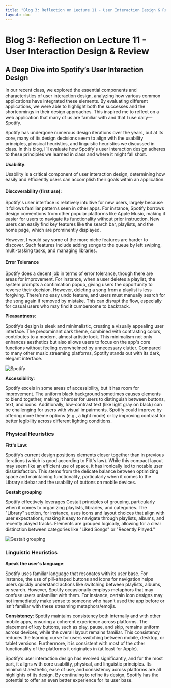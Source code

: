 ```yaml
---
title: "Blog 3: Reflection on Lecture 11 - User Interaction Design & Review"
layout: doc
---
```


# Blog 3: Reflection on Lecture 11 - User Interaction Design & Review

## A Deep Dive into Spotify’s User Interaction Design

In our recent class, we explored the essential components and characteristics of user interaction design, analyzing how various common applications have integrated these elements. By evaluating different applications, we were able to highlight both the successes and the shortcomings in their design approaches. This inspired me to reflect on a web application that many of us are familiar with and that I use daily—Spotify.

Spotify has undergone numerous design iterations over the years, but at its core, many of its design decisions seem to align with the usability principles, physical heuristics, and linguistic heuristics we discussed in class. In this blog, I’ll evaluate how Spotify's user interaction design adheres to these principles we learned in class and where it might fall short.

__Usability__:

Usability is a critical component of user interaction design, determining how easily and efficiently users can accomplish their goals within an application.

#### Discoverability (first use):

Spotify's user interface is relatively intuitive for new users, largely because it follows familiar patterns seen in other apps. For instance, Spotify borrows design conventions from other popular platforms like Apple Music, making it easier for users to navigate its functionality without prior instruction. New users can easily find key features like the search bar, playlists, and the home page, which are prominently displayed.

However, I would say some of the more niche features are harder to discover. Such features include adding songs to the queue by left swiping, multi-tasking tasks, and managing libraries. 

#### Error Tolerance

Spotify does a decent job in terms of error tolerance, though there are areas for improvement. For instance, when a user deletes a playlist, the system prompts a confirmation popup, giving users the opportunity to reverse their decision. However, deleting a song from a playlist is less forgiving. There’s no easy undo feature, and users must manually search for the song again if removed by mistake. This can disrupt the flow, especially for casual users who may find it cumbersome to backtrack.


__Pleasantness__:

Spotify’s design is sleek and minimalistic, creating a visually appealing user interface. The predominant dark theme, combined with contrasting colors, contributes to a modern, almost artistic look. This minimalism not only enhances aesthetics but also allows users to focus on the app's core functions without feeling overwhelmed by unnecessary clutter. Compared to many other music streaming platforms, Spotify stands out with its dark, elegant interface.

![Spotify](/assets/images/Blogs/B3/spotify.png)


__Accessibility__:

Spotify excels in some areas of accessibility, but it has room for improvement. The uniform black background sometimes causes elements to blend together, making it harder for users to distinguish between buttons, text, and icons. Additionally, low-contrast text (like light gray on black) can be challenging for users with visual impairments. Spotify could improve by offering more theme options (e.g., a light mode) or by improving contrast for better legibility across different lighting conditions.

### Physical Heuristics

__Fitt's Law__: 

Spotify’s current design positions elements closer together than in previous iterations (which is good according to Fitt's law). While this compact layout may seem like an efficient use of space, it has ironically led to notable user dissatisfaction. This stems from the delicate balance between optimizing space and maintaining functionality, particularly when it comes to the Library sidebar and the usability of buttons on mobile devices.

__Gestalt grouping__

Spotify effectively leverages Gestalt principles of grouping, particularly when it comes to organizing playlists, libraries, and categories. The "Library" section, for instance, uses icons and layout choices that align with user expectations, making it easy to navigate through playlists, albums, and recently played tracks. Elements are grouped logically, allowing for a clear distinction between categories like "Liked Songs" or "Recently Played."

![Gestalt grouping](/assets/images/Blogs/B3/gestalt.png)


### Linguistic Heuristics

__Speak the user's language__: 

Spotify uses familiar language that resonates with its user base. For instance, the use of pill-shaped buttons and icons for navigation helps users quickly understand actions like switching between playlists, albums, or search. However, Spotify occasionally employs metaphors that may confuse users unfamiliar with them. For instance, certain icon designs may not immediately make sense to someone who hasn’t used the app before or isn’t familiar with these streaming metaphors/emojis.

__Consistency__: 
Spotify maintains consistency both internally and with other mobile apps, ensuring a coherent experience across platforms. The placement of key buttons, such as play, pause, and skip, remains uniform across devices, while the overall layout remains familiar. This consistency reduces the learning curve for users switching between mobile, desktop, or tablet versions. Furthermore, it is consistent with most of the other functionality of the platforms it originates in (at least for Apple).

Spotify’s user interaction design has evolved significantly, and for the most part, it aligns with core usability, physical, and linguistic principles. Its minimalist aesthetic, ease of use, and consistency across platforms are all highlights of its design. By continuing to refine its design, Spotify has the potential to offer an even better experience for its user base.